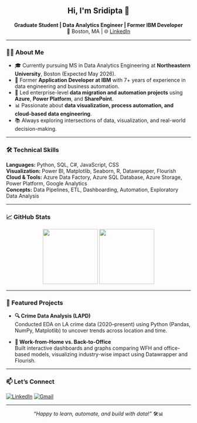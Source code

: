<h2 align="center">Hi, I'm Sridipta 👋</h2>

<p align="center">
  <b>Graduate Student | Data Analytics Engineer | Former IBM Developer</b><br>
  📍 Boston, MA | 🌐 <a href="https://www.linkedin.com/in/sridipta-roy">LinkedIn</a>
</p>

---

### 👨‍🎓 About Me

- 🎓 Currently pursuing MS in Data Analytics Engineering at **Northeastern University**, Boston (Expected May 2026).
- 💼 Former **Application Developer at IBM** with 7+ years of experience in data engineering and business automation.
- 🔁 Led enterprise-level **data migration and automation projects** using **Azure**, **Power Platform**, and **SharePoint**.
- 📊 Passionate about **data visualization, process automation, and cloud-based data engineering**.
- 📚 Always exploring intersections of data, visualization, and real-world decision-making.

---

### 🛠️ Technical Skills

**Languages:** Python, SQL, C#, JavaScript, CSS  
**Visualization:** Power BI, Matplotlib, Seaborn, R, Datawrapper, Flourish  
**Cloud & Tools:** Azure Data Factory, Azure SQL Database, Azure Storage, Power Platform, Google Analytics  
**Concepts:** Data Pipelines, ETL, Dashboarding, Automation, Exploratory Data Analysis

---

### 📈 GitHub Stats

<p align="center">
  <img src="https://github-readme-stats.vercel.app/api?username=sridipta-roy&show_icons=true&theme=github_dark" height="150"/>
  <img src="https://github-readme-stats.vercel.app/api/top-langs/?username=sridipta-roy&layout=compact&theme=github_dark" height="150"/>
</p>

---

### 📌 Featured Projects

- **🔍 Crime Data Analysis (LAPD)**  
  Conducted EDA on LA crime data (2020–present) using Python (Pandas, NumPy, Matplotlib) to uncover trends across location and time.

- **🏢 Work-from-Home vs. Back-to-Office**  
  Built interactive dashboards and graphs comparing WFH and office-based models, visualizing industry-wise impact using Datawrapper and Flourish.

---

### 📫 Let’s Connect

[![LinkedIn](https://img.shields.io/badge/-LinkedIn-blue?style=flat-square&logo=linkedin&logoColor=white)](https://www.linkedin.com/in/sridipta-roy)
[![Gmail](https://img.shields.io/badge/-Gmail-red?style=flat-square&logo=gmail&logoColor=white)](mailto:sridiptaroy@gmail.com)

---

<p align="center"><i>“Happy to learn, automate, and build with data!”</i> 🛠️📊</p>
